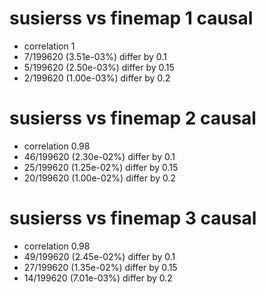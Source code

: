 # susierss vs finemap  1 causal

- correlation 1
- 7/199620 (3.51e-03%) differ by 0.1
- 5/199620 (2.50e-03%) differ by 0.15
- 2/199620 (1.00e-03%) differ by 0.2


# susierss vs finemap  2 causal

- correlation 0.98
- 46/199620 (2.30e-02%) differ by 0.1
- 25/199620 (1.25e-02%) differ by 0.15
- 20/199620 (1.00e-02%) differ by 0.2


# susierss vs finemap  3 causal

- correlation 0.98
- 49/199620 (2.45e-02%) differ by 0.1
- 27/199620 (1.35e-02%) differ by 0.15
- 14/199620 (7.01e-03%) differ by 0.2


